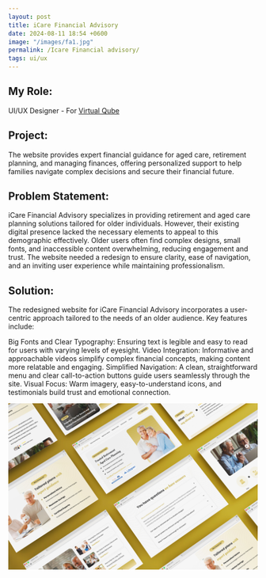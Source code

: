 ```yaml
---
layout: post
title: iCare Financial Advisory
date: 2024-08-11 18:54 +0600
image: "/images/fa1.jpg"
permalink: /Icare Financial advisory/
tags: ui/ux
---
```


## My Role:

UI/UX Designer - For [Virtual Qube](https://www.vqubetech.com/)

## Project:

The website provides expert financial guidance for aged care, retirement planning, and managing finances, offering personalized support to help families navigate complex decisions and secure their financial future.

## Problem Statement:

iCare Financial Advisory specializes in providing retirement and aged care planning solutions tailored for older individuals. However, their existing digital presence lacked the necessary elements to appeal to this demographic effectively. Older users often find complex designs, small fonts, and inaccessible content overwhelming, reducing engagement and trust. The website needed a redesign to ensure clarity, ease of navigation, and an inviting user experience while maintaining professionalism.

## Solution:

The redesigned website for iCare Financial Advisory incorporates a user-centric approach tailored to the needs of an older audience. Key features include:

Big Fonts and Clear Typography: Ensuring text is legible and easy to read for users with varying levels of eyesight.
Video Integration: Informative and approachable videos simplify complex financial concepts, making content more relatable and engaging.
Simplified Navigation: A clean, straightforward menu and clear call-to-action buttons guide users seamlessly through the site.
Visual Focus: Warm imagery, easy-to-understand icons, and testimonials build trust and emotional connection.

![iCarefinancialadvisory](../images/fa2.jpg)

